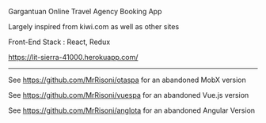 Gargantuan Online Travel Agency Booking App 

Largely inspired from kiwi.com as well as other sites

Front-End Stack : React, Redux  
 
https://lit-sierra-41000.herokuapp.com/

-----------------

See https://github.com/MrRisoni/otaspa for an abandoned MobX version

See https://github.com/MrRisoni/vuespa for an abandoned Vue.js version

See https://github.com/MrRisoni/anglota for an abandoned Angular Version
